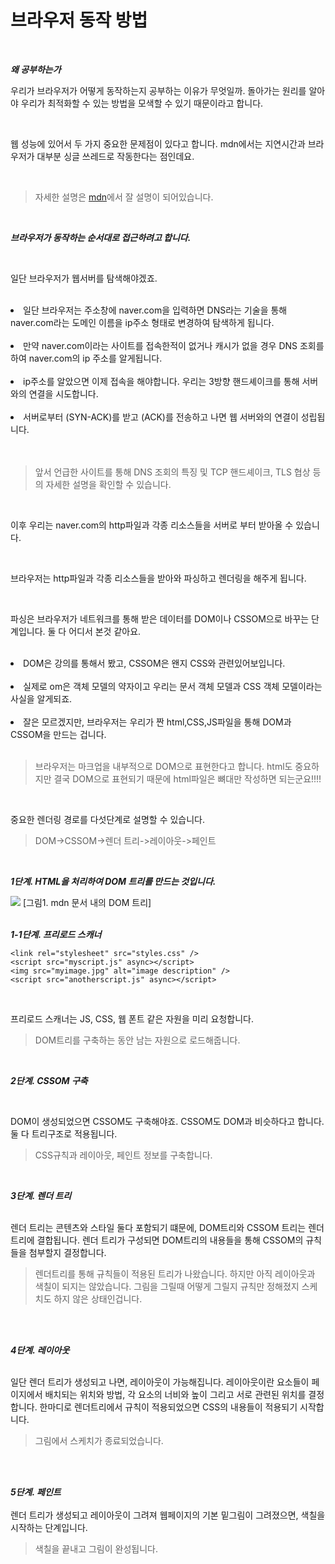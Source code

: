# 브라우저 동작 방법

<br>

***왜 공부하는가***


우리가 브라우저가 어떻게 동작하는지 공부하는 이유가 무엇일까. 돌아가는 원리를 알아야 우리가 최적화할 수 있는 방법을 모색할 수 있기 때문이라고 합니다.

<br>

웹 성능에 있어서 두 가지 중요한 문제점이 있다고 합니다. mdn에서는 지연시간과 브라우저가 대부분 싱글 쓰레드로 작동한다는 점인데요.

<br>

>자세한 설명은 <a href = "https://developer.mozilla.org/ko/docs/Web/Performance/How_browsers_work">mdn</a>에서 잘 설명이 되어있습니다.

<br>

***브라우저가 동작하는 순서대로 접근하려고 합니다.***

<br>

일단 브라우저가 웹서버를 탐색해야겠죠.

<br>

<li>일단 브라우저는 주소창에 naver.com을 입력하면 DNS라는 기술을 통해 naver.com라는 도메인 이름을 ip주소 형태로 변경하여 탐색하게 됩니다.</li>
<br>
 <li>만약 naver.com이라는 사이트를 접속한적이 없거나 캐시가 없을 경우 DNS 조회를 하여 naver.com의 ip 주소를 알게됩니다.
 </li>
  <br>
  <li>ip주소를 알았으면 이제 접속을 해야합니다. 우리는 3방향 핸드셰이크를 통해 서버와의 연결을 시도합니다.
</li>
<br>
<li>
서버로부터 (SYN-ACK)를 받고 (ACK)를 전송하고 나면 웹 서버와의 연결이 성립됩니다.
</li>
<br>
<br>

>앞서 언급한 사이트를 통해 DNS 조회의 특징 및 TCP 핸드셰이크, TLS 협상 등의 자세한 설명을 확인할 수 있습니다.

<br>

이후 우리는 naver.com의 http파일과 각종 리소스들을 서버로 부터 받아올 수 있습니다. 

<br>

브라우저는 http파일과 각종 리소스들을 받아와 파싱하고 렌더링을 해주게 됩니다.

<br>

파싱은 브라우저가 네트워크를 통해 받은 데이터를 DOM이나 CSSOM으로 바꾸는 단계입니다. 둘 다 어디서 본것 같아요.

<br>

<li> DOM은 강의를 통해서 봤고, CSSOM은 왠지 CSS와 관련있어보입니다.
</li>

<br>

<li>실제로 om은 객체 모델의 약자이고 우리는 문서 객체 모델과 CSS 객체 모델이라는 사실을 알게되죠.</li>

<br>

<li>잘은 모르겠지만, 브라우저는 우리가 짠 html,CSS,JS파일을 통해 DOM과 CSSOM을 만드는 겁니다.</li>

<br>

>브라우저는 마크업을 내부적으로 DOM으로 표현한다고 합니다. html도 중요하지만 결국 DOM으로 표현되기 때문에 html파일은 뼈대만 작성하면 되는군요!!!!


<br>

중요한 렌더링 경로를 다섯단계로 설명할 수 있습니다.<br>
>DOM->CSSOM->렌더 트리->레이아웃->페인트

<br>

***1단계. HTML을 처리하여 DOM 트리를 만드는 것입니다.***



<img src = "https://developer.mozilla.org/ko/docs/Web/Performance/How_browsers_work/dom.gif">
[그림1. mdn 문서 내의 DOM 트리]

<br>
<br>

***1-1단계. 프리로드 스캐너***

<pre class="brush: html notranslate" data-signature="N7w1Z76qVDZYJfX35qXgMTWq9NLJQDBuFpS4abcp7aU="><code><span class="token tag"><span class="token tag"><span class="token punctuation">&lt;</span>link</span> <span class="token attr-name">rel</span><span class="token attr-value"><span class="token punctuation attr-equals">=</span><span class="token punctuation">"</span>stylesheet<span class="token punctuation">"</span></span> <span class="token attr-name">src</span><span class="token attr-value"><span class="token punctuation attr-equals">=</span><span class="token punctuation">"</span>styles.css<span class="token punctuation">"</span></span> <span class="token punctuation">/&gt;</span></span>
<span class="token tag"><span class="token tag"><span class="token punctuation">&lt;</span>script</span> <span class="token attr-name">src</span><span class="token attr-value"><span class="token punctuation attr-equals">=</span><span class="token punctuation">"</span>myscript.js<span class="token punctuation">"</span></span> <span class="token attr-name">async</span><span class="token punctuation">&gt;</span></span><span class="token script"></span><span class="token tag"><span class="token tag"><span class="token punctuation">&lt;/</span>script</span><span class="token punctuation">&gt;</span></span>
<span class="token tag"><span class="token tag"><span class="token punctuation">&lt;</span>img</span> <span class="token attr-name">src</span><span class="token attr-value"><span class="token punctuation attr-equals">=</span><span class="token punctuation">"</span>myimage.jpg<span class="token punctuation">"</span></span> <span class="token attr-name">alt</span><span class="token attr-value"><span class="token punctuation attr-equals">=</span><span class="token punctuation">"</span>image description<span class="token punctuation">"</span></span> <span class="token punctuation">/&gt;</span></span>
<span class="token tag"><span class="token tag"><span class="token punctuation">&lt;</span>script</span> <span class="token attr-name">src</span><span class="token attr-value"><span class="token punctuation attr-equals">=</span><span class="token punctuation">"</span>anotherscript.js<span class="token punctuation">"</span></span> <span class="token attr-name">async</span><span class="token punctuation">&gt;</span></span><span class="token script"></span><span class="token tag"><span class="token tag"><span class="token punctuation">&lt;/</span>script</span><span class="token punctuation">&gt;</span></span>
</code></pre>

<br>

프리로드 스캐너는 JS, CSS, 웹 폰트 같은 자원을 미리 요청합니다.
>DOM트리를 구축하는 동안 남는 자원으로 로드해줍니다.

<br>


***2단계. CSSOM 구축***

<br>

DOM이 생성되었으면 CSSOM도 구축해야죠. CSSOM도 DOM과 비슷하다고 합니다. 둘 다 트리구조로 적용됩니다.

>CSS규칙과 레이아웃, 페인트 정보를 구축합니다.

<br>

***3단계. 렌더 트리***

<br>
렌더 트리는 콘텐츠와 스타일 둘다 포함되기 떄문에, DOM트리와 CSSOM 트리는 렌더 트리에 결합됩니다. 렌더 트리가 구성되면 DOM트리의 내용들을 통해 CSSOM의 규칙들을 첨부할지 결정합니다.
<br>

>렌더트리를 통해 규칙들이 적용된 트리가 나왔습니다. 하지만 아직 레이아웃과 색칠이 되지는 않았습니다. 그림을 그릴때 어떻게 그릴지 규칙만 정해졌지 스케치도 하지 않은 상태인겁니다.
<br>
<br>

***4단계. 레이아웃***

<br>
일단 렌더 트리가 생성되고 나면, 레이아웃이 가능해집니다. 레이아웃이란 요소들이 페이지에서 배치되는 위치와 방법, 각 요소의 너비와 높이 그리고 서로 관련된 위치를 결정합니다. 한마디로 렌더트리에서 규칙이 적용되었으면 CSS의 내용들이 적용되기 시작합니다.

>그림에서 스케치가 종료되었습니다.
<br>
<br>

***5단계. 페인트***
<br>
<br>
렌더 트리가 생성되고 레이아웃이 그려져 웹페이지의 기본 밑그림이 그려졌으면, 색칠을 시작하는 단계입니다.

>색칠을 끝내고 그림이 완성됩니다.
<br>
<br>
